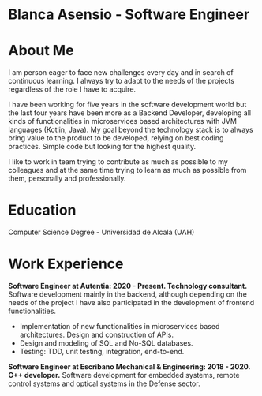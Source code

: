 # Blanca Asensio - Software Engineer

# About Me
I am person eager to face new challenges every day and in search of continuous learning. I always try to adapt to the needs of the projects regardless of the role I have to acquire.

I have been working for five years in the software development world but the last four years have been more as a Backend Developer, developing all kinds of functionalities in microservices based architectures with JVM languages (Kotlin, Java).
My goal beyond the technology stack is to always bring value to the product to be developed, relying on best coding practices. Simple code but looking for the highest quality.

I like to work in team trying to contribute as much as possible to my colleagues and at the same time trying to learn as much as possible from them, personally and professionally.

# Education
Computer Science Degree - Universidad de Alcala (UAH)

# Work Experience

**Software Engineer at Autentia: 2020 - Present. Technology consultant.**
Software development mainly in the backend, although depending on the needs of the project I have also participated in the development of frontend functionalities.
- Implementation of new functionalities in microservices based architectures. Design and construction of APIs.
- Design and modeling of SQL and No-SQL databases.
- Testing: TDD, unit testing, integration, end-to-end.

**Software Engineer at Escribano Mechanical & Engineering: 2018 - 2020. C++ developer.**
Software development for embedded systems, remote control systems and optical systems in the Defense sector.



